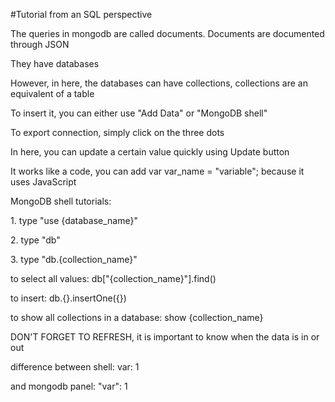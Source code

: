 #Tutorial from an SQL perspective

The queries in mongodb are called documents. Documents are documented
through JSON

They have databases

However, in here, the databases can have collections, collections are an
equivalent of a table

To insert it, you can either use \"Add Data\" or \"MongoDB shell\"

To export connection, simply click on the three dots

In here, you can update a certain value quickly using Update button

It works like a code, you can add var var_name = \"variable\"; because
it uses JavaScript

MongoDB shell tutorials:

1\. type \"use {database_name}\"

2\. type \"db\"

3\. type \"db.{collection_name}\"

to select all values: db\[\"{collection_name}\"\].find()

to insert: db.{}.insertOne({})

to show all collections in a database: show {collection_name}

DON\'T FORGET TO REFRESH, it is important to know when the data is in or
out

difference between shell: var: 1

and mongodb panel: \"var\": 1
